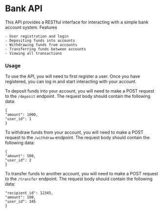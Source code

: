 # Bank API

This API provides a RESTful interface for interacting with a simple bank account system.
Features

    - User registration and login
    - Depositing funds into accounts
    - Withdrawing funds from accounts
    - Transferring funds between accounts
    - Viewing all transactions

### Usage

To use the API, you will need to first register a user. Once you have registered, you can log in and start interacting with your account.

To deposit funds into your account, you will need to make a POST request to the `/deposit` endpoint. The request body should contain the following data:
```
{
"amount": 1000,
"user_id": 1
}
```

To withdraw funds from your account, you will need to make a POST request to the `/withdraw` endpoint. The request body should contain the following data:
```
{
"amount": 500,
"user_id": 2
}
```

To transfer funds to another account, you will need to make a POST request to the `/transfer` endpoint. The request body should contain the following data:

```{
"recipient_id": 12345,
"amount": 100,
"user_id": 345
}
```